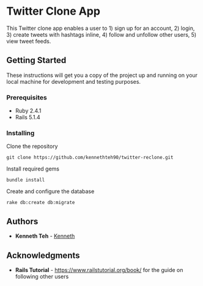 # Twitter Clone App

This Twitter clone app enables a user to 1) sign up for an account, 2) login, 3) create tweets with hashtags inline, 4) follow and unfollow other users, 5) view tweet feeds.

## Getting Started

These instructions will get you a copy of the project up and running on your local machine for development and testing purposes.

### Prerequisites

* Ruby 2.4.1
* Rails 5.1.4

### Installing

Clone the repository
```
git clone https://github.com/kennethteh90/twitter-reclone.git
```

Install required gems
```
bundle install
```

Create and configure the database
```
rake db:create db:migrate
```

## Authors

* **Kenneth Teh** - [Kenneth](https://github.com/kennethteh90)

## Acknowledgments
* **Rails Tutorial** - https://www.railstutorial.org/book/ for the guide on following other users

